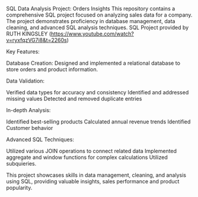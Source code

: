 
SQL Data Analysis Project: Orders Insights
This repository contains a comprehensive SQL project focused on analyzing sales data for a company. The project demonstrates proficiency in database management, data cleaning, and advanced SQL analysis techniques.
SQL Project provided by  RUTH KINGSLEY (https://www.youtube.com/watch?v=ryxfqzVG7i8&t=2260s)

Key Features:

Database Creation: Designed and implemented a relational database to store orders and product information.

Data Validation:

Verified data types for accuracy and consistency
Identified and addressed missing values
Detected and removed duplicate entries


In-depth Analysis:

Identified best-selling products
Calculated annual revenue trends
Identified Customer behavior


Advanced SQL Techniques:

Utilized various JOIN operations to connect related data
Implemented aggregate and window functions for complex calculations
Utilized subquieries.



This project showcases skills in data management, cleaning, and analysis using SQL, providing valuable insights, sales performance and product popularity.
